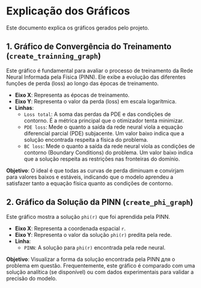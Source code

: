 # Explicação dos Gráficos

Este documento explica os gráficos gerados pelo projeto.

## 1. Gráfico de Convergência do Treinamento (`create_trainning_graph`)

Este gráfico é fundamental para avaliar o processo de treinamento da Rede Neural Informada pela Física (PINN). Ele exibe a evolução das diferentes funções de perda (loss) ao longo das épocas de treinamento.

-   **Eixo X**: Representa as épocas de treinamento.
-   **Eixo Y**: Representa o valor da perda (loss) em escala logarítmica.
-   **Linhas**:
    -   `Loss total`: A soma das perdas da PDE e das condições de contorno. É a métrica principal que o otimizador tenta minimizar.
    -   `PDE loss`: Mede o quanto a saída da rede neural viola a equação diferencial parcial (PDE) subjacente. Um valor baixo indica que a solução encontrada respeita a física do problema.
    -   `BC loss`: Mede o quanto a saída da rede neural viola as condições de contorno (Boundary Conditions) do problema. Um valor baixo indica que a solução respeita as restrições nas fronteiras do domínio.

**Objetivo**: O ideal é que todas as curvas de perda diminuam e convirjam para valores baixos e estáveis, indicando que o modelo aprendeu a satisfazer tanto a equação física quanto as condições de contorno.

## 2. Gráfico da Solução da PINN (`create_phi_graph`)

Este gráfico mostra a solução `phi(r)` que foi aprendida pela PINN.

-   **Eixo X**: Representa a coordenada espacial `r`.
-   **Eixo Y**: Representa o valor da solução `phi(r)` predita pela rede.
-   **Linha**:
    -   `PINN`: A solução para `phi(r)` encontrada pela rede neural.

**Objetivo**: Visualizar a forma da solução encontrada pela PINN для o problema em questão. Frequentemente, este gráfico é comparado com uma solução analítica (se disponível) ou com dados experimentais para validar a precisão do modelo.

